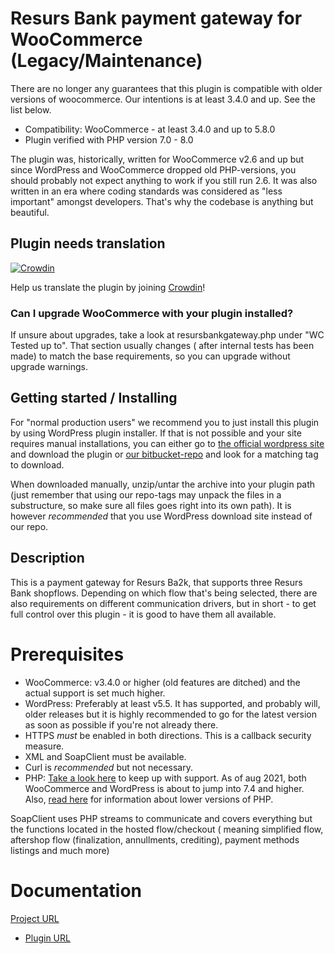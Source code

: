 # Resurs Bank payment gateway for WooCommerce (Legacy/Maintenance)

There are no longer any guarantees that this plugin is compatible with older versions of woocommerce. Our intentions is
at least 3.4.0 and up. See the list below.

* Compatibility: WooCommerce - at least 3.4.0 and up to 5.8.0
* Plugin verified with PHP version 7.0 - 8.0

The plugin was, historically, written for WooCommerce v2.6 and up but since WordPress and WooCommerce dropped old
PHP-versions, you should probably not expect anything to work if you still run 2.6. It was also written in an era where
coding standards was considered as "less important" amongst developers. That's why the codebase is anything but
beautiful.

## Plugin needs translation

[![Crowdin](https://badges.crowdin.net/resursbankwoocommerce/localized.svg)](https://crowdin.com/project/resursbankwoocommerce)

Help us translate the plugin by joining [Crowdin](https://crwd.in/resursbankwoocommerce)!

### Can I upgrade WooCommerce with your plugin installed?

If unsure about upgrades, take a look at resursbankgateway.php under "WC Tested up to". That section usually changes (
after internal tests has been made) to match the base requirements, so you can upgrade without upgrade warnings.

## Getting started / Installing

For "normal production users" we recommend you to just install this plugin by using WordPress plugin installer. If that
is not possible and your site requires manual installations, you can either go
to [the official wordpress site](https://sv.wordpress.org/plugins/resurs-bank-payment-gateway-for-woocommerce/) and
download the plugin
or [our bitbucket-repo](https://bitbucket.org/resursbankplugins/resurs-bank-payment-gateway-for-woocommerce/downloads/?tab=tags)
and look for a matching tag to download.

When downloaded manually, unzip/untar the archive into your plugin path (just remember that using our repo-tags may
unpack the files in a substructure, so make sure all files goes right into its own path). It is however *recommended*
that you use WordPress download site instead of our repo.

## Description

This is a payment gateway for Resurs Ba2k, that supports three Resurs Bank shopflows. Depending on which flow that's
being selected, there are also requirements on different communication drivers, but in short - to get full control over
this plugin - it is good to have them all available.

# Prerequisites

* WooCommerce: v3.4.0 or higher (old features are ditched) and the actual support is set much higher.
* WordPress: Preferably at least v5.5. It has supported, and probably will, older releases but it is highly recommended
  to go for the latest version as soon as possible if you're not already there.
* HTTPS *must* be enabled in both directions. This is a callback security measure.
* XML and SoapClient must be available.
* Curl is *recommended* but not necessary.
* PHP: [Take a look here](https://docs.woocommerce.com/document/server-requirements/) to keep up with support. As of aug
  2021, both WooCommerce and WordPress is about to jump into 7.4 and higher.
  Also, [read here](https://wordpress.org/news/2019/04/minimum-php-version-update/) for information about lower versions
  of PHP.

SoapClient uses PHP streams to communicate and covers everything but the functions located in the hosted flow/checkout (
meaning simplified flow, aftershop flow (finalization, annullments, crediting), payment methods listings and much more)

# Documentation

[Project URL](https://test.resurs.com/docs/display/ecom/WooCommerce)
- [Plugin URL](https://wordpress.org/plugins/resurs-bank-payment-gateway-for-woocommerce/)
